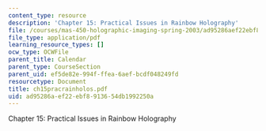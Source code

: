 ```yaml
---
content_type: resource
description: 'Chapter 15: Practical Issues in Rainbow Holography'
file: /courses/mas-450-holographic-imaging-spring-2003/ad95286aef22ebf8913654db1992250a_ch15pracrainholos.pdf
file_type: application/pdf
learning_resource_types: []
ocw_type: OCWFile
parent_title: Calendar
parent_type: CourseSection
parent_uid: ef5de82e-994f-ffea-6aef-bcdf048249fd
resourcetype: Document
title: ch15pracrainholos.pdf
uid: ad95286a-ef22-ebf8-9136-54db1992250a
---
```

Chapter 15: Practical Issues in Rainbow Holography

